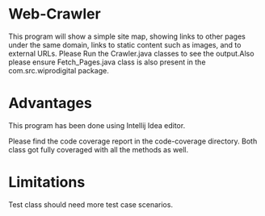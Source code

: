 # Web-Crawler
This program will show a simple site map, showing links to other pages under the same domain,  links to static content such as images, and to external URLs.
Please Run the Crawler.java classes to see the output.Also please ensure Fetch_Pages.java class is also present in the com.src.wiprodigital package.

Advantages
===========
This program has been done using Intellij Idea editor.

Please find the code coverage report in the code-coverage directory.
Both class got fully coveraged with all the methods as well.


Limitations
============
Test class should need more test case scenarios.

